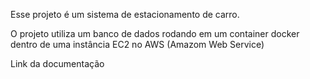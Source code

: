 Esse projeto é um sistema de estacionamento de carro.

O projeto utiliza um banco de dados rodando em um container docker dentro de uma instância EC2 no AWS (Amazom Web Service)

Link da documentação
